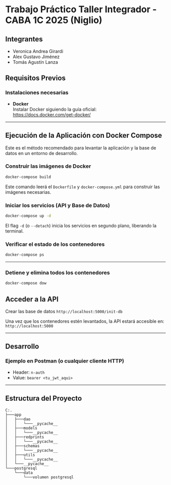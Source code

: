 # Trabajo Práctico Taller Integrador - CABA 1C 2025 (Niglio)

## Integrantes

- Veronica Andrea Girardi  
- Alex Gustavo Jiménez  
- Tomás Agustín Lanza  

## Requisitos Previos

### Instalaciones necesarias

- **Docker**  
  Instalar Docker siguiendo la guía oficial:  
  https://docs.docker.com/get-docker/

---

## Ejecución de la Aplicación con Docker Compose

Este es el método recomendado para levantar la aplicación y la base de datos en un entorno de desarrollo.

### Construir las imágenes de Docker

```bash
docker-compose build
```

Este comando leerá el `Dockerfile` y `docker-compose.yml` para construir las imágenes necesarias.

### Iniciar los servicios (API y Base de Datos)

```bash
docker-compose up -d
```

El flag `-d` (o `--detach`) inicia los servicios en segundo plano, liberando la terminal.

### Verificar el estado de los contenedores

```bash
docker-compose ps
```

---

### Detiene y elimina todos los contenedores

```bash
docker-compose dow
```

## Acceder a la API
Crear las base de datos
`http://localhost:5000/init-db`

Una vez que los contenedores estén levantados, la API estará accesible en:  
`http://localhost:5000`

---

## Desarrollo

### Ejemplo en Postman (o cualquier cliente HTTP)

- Header: `n-auth`  
- Value: `bearer <tu_jwt_aqui>`

---

## Estructura del Proyecto

```
C:.
├───app
│   ├───dao
│   │   └───__pycache__
│   ├───models
│   │   └───__pycache__
│   ├───redprints
│   │   └───__pycache__
│   ├───schemas
│   │   └───__pycache__
│   ├───utils
│   │   └───__pycache__
│   └───__pycache__
└───postgresql
    └───data
        └───volumen postgresql
```
